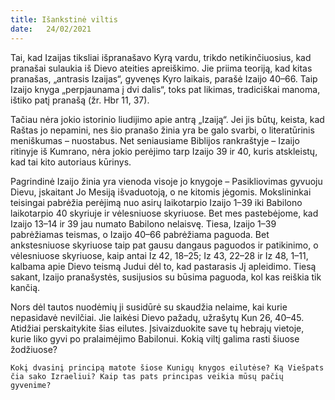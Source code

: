 ```yaml
---
title: Išankstinė viltis 
date:   24/02/2021
---
```


Tai, kad Izaijas tiksliai išpranašavo Kyrą vardu, trikdo netikinčiuosius, kad pranašai sulaukia iš Dievo ateities apreiškimo. Jie priima teoriją, kad kitas pranašas, „antrasis Izaijas“, gyvenęs Kyro laikais, parašė Izaijo 40–66. Taip Izaijo knyga „perpjaunama į dvi dalis“, toks pat likimas, tradiciškai manoma, ištiko patį pranašą (žr. Hbr 11, 37).

Tačiau nėra jokio istorinio liudijimo apie antrą „Izaiją“. Jei jis būtų, keista, kad Raštas jo nepamini, nes šio pranašo žinia yra be galo svarbi, o literatūrinis meniškumas – nuostabus. Net seniausiame Biblijos rankraštyje – Izaijo ritinyje iš Kumrano, nėra jokio perėjimo tarp Izaijo 39 ir 40, kuris atskleistų, kad tai kito autoriaus kūrinys.

Pagrindinė Izaijo žinia yra vienoda visoje jo knygoje – Pasikliovimas gyvuoju Dievu, įskaitant Jo Mesiją išvaduotoją, o ne kitomis jėgomis. Mokslininkai teisingai pabrėžia perėjimą nuo asirų laikotarpio Izaijo 1–39 iki Babilono laikotarpio 40 skyriuje ir vėlesniuose skyriuose. Bet mes pastebėjome, kad Izaijo 13–14 ir 39 jau numato Babilono nelaisvę. Tiesa, Izaijo 1–39 pabrėžiamas teismas, o Izaijo 40–66 pabrėžiama paguoda. Bet ankstesniuose skyriuose taip pat gausu dangaus paguodos ir patikinimo, o vėlesniuose skyriuose, kaip antai Iz 42, 18–25; Iz 43, 22–28 ir Iz 48, 1–11, kalbama apie Dievo teismą Judui dėl to, kad pastarasis Jį apleidimo. Tiesą sakant, Izaijo pranašystės, susijusios su būsima paguoda, kol kas reiškia tik kančią. 

Nors dėl tautos nuodėmių ji susidūrė su skaudžia nelaime, kai kurie nepasidavė nevilčiai. Jie laikėsi Dievo pažadų, užrašytų Kun 26, 40–45. Atidžiai perskaitykite šias eilutes. Įsivaizduokite save tų hebrajų vietoje, kurie liko gyvi po pralaimėjimo Babilonui. Kokią viltį galima rasti šiuose žodžiuose?
																
`Kokį dvasinį principą matote šiose Kunigų knygos eilutėse? Ką Viešpats čia sako Izraeliui? Kaip tas pats principas veikia mūsų pačių gyvenime?`